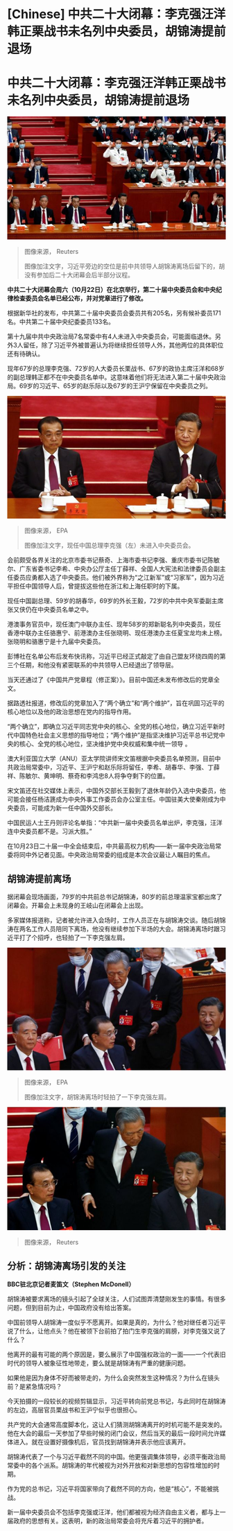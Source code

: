 # [Chinese] 中共二十大闭幕：李克强汪洋韩正栗战书未名列中央委员，胡锦涛提前退场

#  中共二十大闭幕：李克强汪洋韩正栗战书未名列中央委员，胡锦涛提前退场



![Chinese President Xi Jinping and other officials vote during the closing ceremony of the 20th National Congress of the Communist Party of China, at the Great Hall of the People in Beijing, China October 22, 2022.](_127297783_mediaitem127297779.jpg)

> 图像来源，  Reuters
>
> 图像加注文字，习近平旁边的空位是前中共领导人胡锦涛离场后留下的，胡没有参加后二十大闭幕会后半部分议程。

**中共二十大闭幕会周六（10月22日）在北京举行，第二十届中央委员会和中央纪律检查委员会名单已经公布，并对党章进行了修改。**

根据新华社的发布，中共第二十届中央委员会委员共有205名，另有候补委员171名。中共第二十届中央纪委委员133名。

第十九届中共中央政治局7名常委中有4人未进入中央委员会，可能面临退休。另外3人留任，除了习近平外被普遍认为将继续担任领导人外，其他两位的具体职位还有待确认。

现年67岁的总理李克强、72岁的人大委员长栗战书、67岁的政协主席汪洋和68岁的副总理韩正都不在中央委员名单中。这意味着他们将无法进入第二十届中央政治局。69岁的习近平、65岁的赵乐际以及67岁的王沪宁保留在中央委员之列。

![Chinese President Xi Jinping \(R\) reacts next to Premier Li Keqiang \(L\) during the closing ceremony of the 20th National Congress of the Communist Party of China \(CPC\) at the Great Hall of People in Beijing, China, 22 October 202](_127297332_mediaitem127297328.jpg)

> 图像来源，  EPA
>
> 图像加注文字，现任中国总理李克强（左）未进入中央委员会。

会前颇受各界关注的北京市委书记蔡奇、上海市委书记李强、重庆市委书记陈敏尔、广东省委书记李希、中央办公厅主任丁薛祥、全国人大宪法和法律委员会副主任委员应勇都入选了中央委员。他们被外界称为“之江新军”或“习家军”，因为习近平担任中国领导人后，曾提拔这些他在浙江和上海任职时的下属。

现任中国副总理、59岁的胡春华，69岁的外长王毅，72岁的中共中央军委副主席张又侠仍在中央委员名单之中。

港澳事务官员中，现任澳门中联办主任、现年58岁的郑新聪名列中央委员，现任香港中联办主任骆惠宁、前港澳办主任张晓明、现任港澳办主任夏宝龙均未上榜。张晓明和骆惠宁是十九届中央委员。

彭博社在名单公布后发布快讯称，习近平已经正式敲定了由自己盟友环绕四周的第三个任期，和他没有紧密联系的中共领导人已经退出了领导层。

当天还通过了《中国共产党章程（修正案）》。目前中国还未发布修改后的党章全文。

据路透社报道，修改后的党章加入了“两个确立”和“两个维护”，旨在巩固习近平的核心地位以及他的政治思想在党内的指导作用。

“两个确立”，即确立习近平同志党中央的核心、全党的核心地位，确立习近平新时代中国特色社会主义思想的指导地位；“两个维护”是指坚决维护习近平总书记党中央的核心、全党的核心地位，坚决维护党中央权威和集中统一领导 。

澳大利亚国立大学（ANU）亚太学院讲师宋文笛根据中央委员名单预测，目前中共政治局常委中，习近平、王沪宁和赵乐际将留任，李希、胡春华、李强、丁薛祥、陈敏尔、黄坤明、蔡奇和李鸿忠8人将争夺剩下的位置。

宋文笛还在社交媒体上表示，中国外交部长王毅到了退休年龄仍入选中央委员，他可能会接任杨洁篪成为中央外事工作委员会办公室主任。中国驻美大使秦刚成为中央委员，可能成为新一任中国外交部长。

中国民运人士王丹则评论名单指：“中共新一届中央委员名单出炉，李克强，汪洋连中央委员都不是。习派大胜。”

在10月23日二十届一中全会结束后，中共最高权力机构——新一届中央政治局常委将同中外记者见面。中央政治局常委的组成是本次会议最让人瞩目的焦点。

##  胡锦涛提前离场

据闭幕会现场画面，79岁的中共前总书记胡锦涛，80岁的前总理温家宝都出席了闭幕会。开幕会上未现身的王岐山在闭幕会上出现。

多家媒体报道称，记者被允许进入会场时，工作人员正在与胡锦涛交谈。随后胡锦涛在两名工作人员陪同下离场，他没有继续参加下半场的大会。胡锦涛离场时跟习近平打了个招呼，也轻拍了一下李克强左肩。

![China"s former President Hu Jintao \(C,back\) is led out as President Xi Jinping \(R\), Premier Li Keqiang \(2-L\) and Chairman of the National Committee of the Chinese People"s Political Consultative Conference Wang Yang \(L\) look on during the closing ceremony of the 20th National Congress of the Communist Party of China \(CPC\) at the Great Hall of People in Beijing, China, 22 October 2022.](_127297334_18077fdf-9956-4a09-93f1-cc098e6fb3b8.jpg)

> 图像来源，  EPA
>
> 图像加注文字，胡锦涛离场时轻拍了一下李克强左肩。

![Former Chinese president Hu Jintao leaves his seat next to Chinese President Xi Jinping and Premier Li Keqiang, during the closing ceremony of the 20th National Congress of the Communist Party of China](_127297778_19accf55-0976-4d3d-88b2-74352ca7efc5.jpg)

> 图像来源，  Reuters

##  分析：胡锦涛离场引发的关注

**BBC驻北京记者麦笛文（Stephen McDonell）**

胡锦涛被要求离场的镜头引起了全球关注，人们试图弄清楚刚发生的事情。有很多问题，但到目前为止，中国政府没有给出答案。

中国前领导人胡锦涛一度似乎不愿离开。如果是真的，为什么？他对继任者习近平说了什么，让他点头？他在被领下台前拍了拍门生李克强的肩膀，对李克强又说了什么？

他离开的最有可能的两个原因是，要么展示了中国强权政治的一面——一个代表旧时代的领导人被象征性地带走，要么就是胡锦涛有严重的健康问题。

如果他是因为身体不好而被带走的，为什么会突然发生这种情况？为什么在镜头前？是紧急情况吗？

今天拍摄的一段较长的视频剪辑显示，习近平转向前党总书记，与此同时在胡锦涛的左边，高层官员栗战书和王沪宁似乎也很担心。

共产党的大会通常高度脚本化，这让人们猜测胡锦涛离开的时机可能不是突发的。他在大会的最后一天参加了早些时候的闭门会议，然后当天的最后一段时间允许媒体进入。就在设置好摄像机后，官员找到胡锦涛并表示他应该离开。

胡锦涛代表了一个与习近平截然不同的中国。他更强调集体领导，必须平衡政治局常委中的各个派系。胡锦涛的年代被视为对外开放和对新思想的包容性增加的时期。

作为党的总书记，习近平将国家带向了截然不同的方向，他是“核心”，不能被挑战。

新一届中央委员会不包括李克强或汪洋，他们都被视为经济自由主义者，都与上一届政府的思想有关。这表明，新的政治局常委会将充斥着习近平的拥护者。


